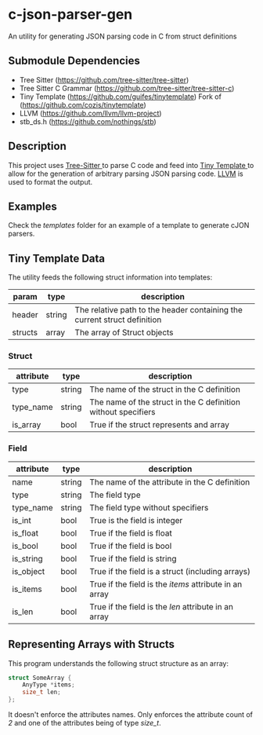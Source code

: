 # c-json-parser-gen
An utility for generating JSON parsing code in C from struct definitions

## Submodule Dependencies

- Tree Sitter (https://github.com/tree-sitter/tree-sitter)
- Tree Sitter C Grammar (https://github.com/tree-sitter/tree-sitter-c)
- Tiny Template (https://github.com/guifes/tinytemplate) Fork of (https://github.com/cozis/tinytemplate)
- LLVM (https://github.com/llvm/llvm-project)
- stb_ds.h (https://github.com/nothings/stb)

## Description

This project uses [Tree-Sitter ](https://tree-sitter.github.io/tree-sitter/) to parse C code and feed into [Tiny Template ](https://github.com/guifes/tinytemplate) to allow for the generation of arbitrary parsing JSON parsing code. [LLVM](https://github.com/llvm/llvm-project) is used to format the output.

## Examples

Check the *templates* folder for an example of a template to generate cJON parsers.

## Tiny Template Data

The utility feeds the following struct information into templates:

| param   | type   | description |
| ------- | ------ | - |
| header  | string | The relative path to the header containing the current struct definition |
| structs | array  | The array of Struct objects |

### Struct

| attribute | type   | description |
| --------- | ------ | - |
| type      | string | The name of the struct in the C definition
| type_name | string | The name of the struct in the C definition without specifiers |
| is_array  | bool   | True if the struct represents and array |

### Field

| attribute | type   | description |
| --------- | ------ | - |
| name      | string | The name of the attribute in the C definition |
| type      | string | The field type |
| type_name | string | The field type without specifiers |
| is_int    | bool   | True is the field is integer |
| is_float  | bool   | True if the field is float |
| is_bool   | bool   | True if the field is bool |
| is_string | bool   | True if the field is string |
| is_object | bool   | True if the field is a struct (including arrays) |
| is_items  | bool   | True if the field is the *items* attribute in an array |
| is_len    | bool   | True if the field is the *len* attribute in an array |

## Representing Arrays with Structs

This program understands the following struct structure as an array:

```c
struct SomeArray {
    AnyType *items;
    size_t len;
};
```

It doesn't enforce the attributes names. Only enforces the attribute count of *2* and one of the attributes being of type *size_t*.